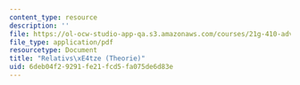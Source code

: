 ```yaml
---
content_type: resource
description: ''
file: https://ol-ocw-studio-app-qa.s3.amazonaws.com/courses/21g-410-advanced-german-professional-communication-spring-2017/6deb04f29291fe21fcd5fa075de6d83e_21G_410s17_W04_M09.pdf
file_type: application/pdf
resourcetype: Document
title: "Relativs\xE4tze (Theorie)"
uid: 6deb04f2-9291-fe21-fcd5-fa075de6d83e
---
```

